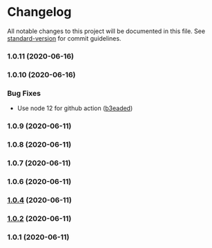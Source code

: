 # Changelog

All notable changes to this project will be documented in this file. See [standard-version](https://github.com/conventional-changelog/standard-version) for commit guidelines.

### 1.0.11 (2020-06-16)



### 1.0.10 (2020-06-16)


### Bug Fixes

* Use node 12 for github action ([b3eaded](https://github.com/moseeker/qxjs-cli/commit/b3eaded))



### 1.0.9 (2020-06-11)



### 1.0.8 (2020-06-11)



### 1.0.7 (2020-06-11)



### 1.0.6 (2020-06-11)



### [1.0.4](https://github.com/towry/qxjs-cli/compare/v1.0.2...v1.0.4) (2020-06-11)



### [1.0.2](https://github.com/towry/qxjs-cli/compare/v1.0.1...v1.0.2) (2020-06-11)



### 1.0.1 (2020-06-11)
